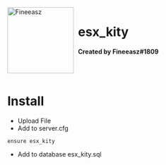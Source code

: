 <img width="150" height="150" align="left" style="float: left; margin: 0 10px 0 0;" alt="Fineeasz" src="https://cdn.discordapp.com/attachments/789464805794643968/949354326646734878/80392085.png">  

# esx_kity
**Created by Fineeasz#1809**

<br></br>
# Install
* Upload File
* Add to server.cfg
```
ensure esx_kity
```
* Add to database esx_kity.sql
